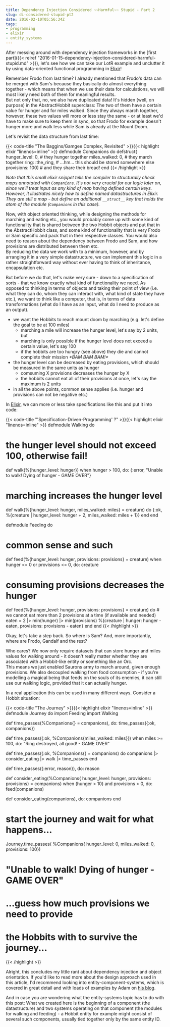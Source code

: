 ```yaml
---
title: Dependency Injection Considered ~~Harmful~~ Stupid - Part 2
slug: di-considered-stupid-pt2
date: 2016-02-10T05:56:34Z
tags:
- programming
- elixir
- entity_systems
---
```


After messing around with dependency injection frameworks in the [first part]({{< relref "2016-01-15-dependency-injection-considered-harmful-stupid.md" >}}), let's see how we can take our LotR example and unclutter it by using data-oriented functional programming in [Elixir](http://elixir-lang.org/)!

<!--more-->

Remember Frodo from last time? I already mentioned that Frodo's data can be merged with Sam's because they basically do almost everything together - which means that when we use their data for calculations, we will most likely need both of them for meaningful results.<br/>
But not only that, no, we also have duplicated data! It's hidden (well, on purpose) in the AbstractHobbit superclass: The two of them have a certain value for hunger and for miles walked. Since they always march together, however, these two values will more or less stay the same - or at least we'd have to make sure to keep them in sync, so that Frodo for example doesn't hunger more and walk less while Sam is already at the Mount Doom.

Let's revisit the data structure from last time:

{{< code-title "The Baggins/Gamgee Complex, Revisited" >}}{{< highlight elixir "linenos=inline" >}}
defmodule Companions do
  defstruct(
    hunger_level: 0,         # they hunger together
    miles_walked: 0,         # they march together
    ring:         :the_ring, # ...hm... this should be stored somewhere else
    provisions:   100)       # and they share their bread!
end
{{< /highlight >}}

*Note that this small elixir snippet tells the compiler to structurally check maps annotated with `Companions`. It's not very crucial for our logic later on, since we'll treat input as any kind of map having defined certain keys. However, it illustrates nicely how to define named datastructures in Elixir. They are still a map - but define an additional `__struct__` key that holds the atom of the module (`Companions` in this case).*

Now, with object oriented thinking, while designing the methods for marching and eating etc., you would probably come up with some kind of functionality that is shared between the two Hobbit objects and put that in the AbstractHobbit class, and some kind of functionality that is very Frodo or Sam specific and pack that in their respective classes. You would also need to reason about the dependency between Frodo and Sam, and how provisions are distributed between them etc.<br/>
By reducing the data we work with to a minimum, however, and by arranging it in a very simple datastructure, we can implement this logic in a rather straightforward way without ever having to think of inheritance, encapsulation etc.

But before we do that, let's make very sure - down to a specification of sorts - that we know exactly what kind of functionality we need. As opposed to thinking in terms of objects and taking their point of view (i.e. what they can do, whom they can interact with, what kind of state they have etc.), we want to think like a computer, that is, in terms of data transformations (what do I have as an input, what do I need to produce as an output).

* we want the Hobbits to reach mount doom by marching (e.g. let's define the goal to be at 100 miles)
  * marching a mile will increase the hunger level, let's say by 2 units, but
  * marching is only possible if the hunger level does not exceed a certain value, let's say 100
  * if the hobbits are too hungry (see above) they die and cannot complete their mission _\*BAM BAM BAM!\*_
* the hunger level can be decreased by eating provisions, which should be measured in the same units as hunger
  * comsuming X provisions decreases the hunger by X
  * the hobbits cannot eat all of their provisions at once, let's say the maximum is 2 units
* in all the above points, common sense applies (i.e. hunger and provisions can not be negative etc.)

In [Elixir](http://elixir-lang.org/), we can more or less take specifications like this and put it into code:

{{< code-title "'Specification-Driven-Programming' ?" >}}{{< highlight elixir "linenos=inline" >}}
defmodule Walking do
  # the hunger level should not exceed 100, otherwise fail!
  def walk(%{hunger_level: hunger}) when hunger > 100,
  do: {:error, "Unable to walk! Dying of hunger - GAME OVER"}

  # marching increases the hunger level
  def walk(%{hunger_level: hunger, miles_walked: miles} = creature) do
    {:ok, %{creature |
      hunger_level: hunger + 2,
      miles_walked: miles + 1}}
  end
end

defmodule Feeding do
  # common sense and such
  def feed(%{hunger_level: hunger, provisions: provisions} = creature)
  when hunger <= 0 or provisions <= 0, do: creature

  # consuming provisions decreases the hunger
  def feed(%{hunger_level: hunger, provisions: provisions} = creature) do
    # we cannot eat more than 2 provisions at a time (if available and needed)
    eaten = 2 |> min(hunger) |> min(provisions)
    %{creature |
      hunger: hunger - eaten,
      provisions: provisions - eaten}
  end
end
{{< /highlight >}}

Okay, let's take a step back. So where is Sam? And, more importantly, where are Frodo, Gandalf and the rest?

Who cares? We now only require datasets that can store hunger and miles values for walking around - it doesn't really matter whether they are associated with a Hobbit-like entity or something like an Orc.<br/>
This means we just enabled Saurons army to march around, given enough provisions. We also decoupled walking from food consumption - if you're modelling a magical being that feeds on the souls of its enemies, it can still use our walking logic, provided that it can actually hunger.

In a real application this can be used in many different ways. Consider a Hobbit situation:

{{< code-title "The Journey" >}}{{< highlight elixir "linenos=inline" >}}
defmodule Journey do
  import Feeding
  import Walking

  def time_passes(%Companions{} = companions), do: time_passes({:ok, companions})

  def time_passes({:ok, %Companions{miles_walked: miles}})
  when miles >= 100, do: "Ring destroyed, all good! - GAME OVER"

  def time_passes({:ok, %Companions{} = companions) do
    companions
    |> consider_eating
    |> walk
    |> time_passes
  end

  def time_passes({:error, reason}), do: reason

  def consider_eating(%Companions{
      hunger_level: hunger,
      provisions: provisions} = companions)
  when (hunger > 10) and provisions > 0, do: feed(companions)

  def consider_eating(companions), do: companions
end

# start the journey and wait for what happens...
Journey.time_passes(
  %Companions{
    hunger_level: 0,
    miles_walked: 0,
    provisions: 100})
# "Unable to walk! Dying of hunger - GAME OVER"

# ...guess how much provisions we need to provide
# the Hobbits with to survive the journey...
{{< /highlight >}}


Alright, this concludes my little rant about dependency injection and object orientation. If you'd like to read more about the design approach used in this article, I'd recommend looking into entity-component-systems, which is covered in great detail and with loads of examples by Adam on [his blog](http://t-machine.org/index.php/category/entity-systems/).

And in case you are wondering what the entity-systems topic has to do with this post: What we created here is the beginning of a component (the datastructure) and two systems operating on that component (the modules for walking and feeding) - a Hobbit entity for example might consist of several such components, usually tied together only by the same entity ID.
